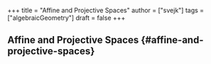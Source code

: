 +++
title = "Affine and Projective Spaces"
author = ["svejk"]
tags = ["algebraicGeometry"]
draft = false
+++

## Affine and Projective Spaces {#affine-and-projective-spaces}
